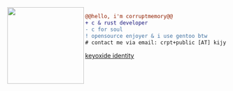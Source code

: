 <img src="https://avatars.githubusercontent.com/u/88046785" align="left" height="175"/>

```diff
@@hello, i'm corruptmemory@@
+ с & rust developer
- c for soul
! opensource enjoyer & i use gentoo btw
# contact me via email: crpt+publiс [АT] kijy [DOТ] net (do not copy)
```
<a href="https://keyoxide.org/hkp/5A17E7D9588D5DDB4922721DFE7A80CDB89E934F">keyoxide identity</a>

